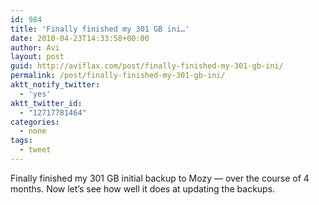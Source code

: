 ```yaml
---
id: 984
title: 'Finally finished my 301 GB ini…'
date: 2010-04-23T14:33:58+00:00
author: Avi
layout: post
guid: http://aviflax.com/post/finally-finished-my-301-gb-ini/
permalink: /post/finally-finished-my-301-gb-ini/
aktt_notify_twitter:
  - 'yes'
aktt_twitter_id:
  - "12717781464"
categories:
  - none
tags:
  - tweet
---
```

Finally finished my 301 GB initial backup to Mozy — over the course of 4 months. Now let&#8217;s see how well it does at updating the backups.